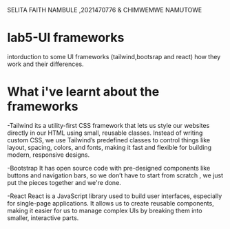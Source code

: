 SELITA FAITH NAMBULE ,2021470776 & CHIMWEMWE NAMUTOWE
# lab5-UI frameworks
intorduction to some UI frameworks  (tailwind,bootsrap and react) how they work and their differences.

# What i've learnt about the frameworks
-Tailwind
its a utility-first CSS framework that lets us style our websites directly in our HTML using small, reusable classes. Instead of writing custom CSS, we use Tailwind’s predefined classes to control things like layout, spacing, colors, and fonts, making it fast and flexible for building modern, responsive designs.

-Bootstrap
 It has open source code with pre-designed components like buttons and navigation bars, so we don’t have to start from scratch , we just put the pieces together and we're done.

-React
React is a JavaScript library used to build user interfaces, especially for single-page applications. It allows us to create reusable components, making it easier for us to manage complex UIs by breaking them into smaller, interactive parts.

